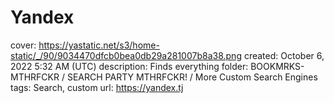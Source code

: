 # Yandex

cover: https://yastatic.net/s3/home-static/_/90/9034470dfcb0bea0db29a281007b8a38.png
created: October 6, 2022 5:32 AM (UTC)
description: Finds everything
folder: BOOKMRKS-MTHRFCKR / SEARCH PARTY MTHRFCKR! / More Custom Search Engines
tags: Search, custom
url: https://yandex.tj